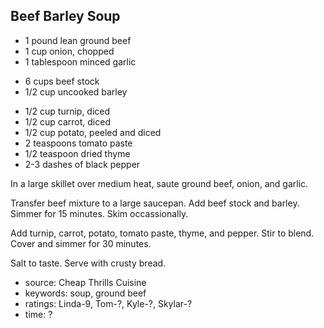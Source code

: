 Beef Barley Soup
----------------

- 1 pound lean ground beef
- 1 cup onion, chopped
- 1 tablespoon minced garlic
<!-- -->
- 6 cups beef stock
- 1/2 cup uncooked barley
<!-- -->
- 1/2 cup turnip, diced
- 1/2 cup carrot, diced
- 1/2 cup potato, peeled and diced
- 2 teaspoons tomato paste
- 1/2 teaspoon dried thyme
- 2-3 dashes of black pepper

In a large skillet over medium heat, saute ground beef, onion, and
garlic.

Transfer beef mixture to a large saucepan.  Add beef stock and barley.
Simmer for 15 minutes.  Skim occassionally.

Add turnip, carrot, potato, tomato paste, thyme, and pepper.  Stir to
blend.  Cover and simmer for 30 minutes.

Salt to taste.  Serve with crusty bread.

- source: Cheap Thrills Cuisine
- keywords: soup, ground beef
- ratings: Linda-9, Tom-?, Kyle-?, Skylar-?
- time: ?
